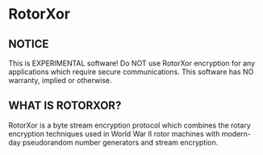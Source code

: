 RotorXor
========
  

NOTICE
------
  This is EXPERIMENTAL software!  Do NOT use RotorXor encryption for any
  applications which require secure communications.  This software has
  NO warranty, implied or otherwise.


WHAT IS ROTORXOR?
-----------------
  RotorXor is a byte stream encryption protocol which combines the
  rotary encryption techniques used in World War II rotor machines with
  modern-day pseudorandom number generators and stream encryption.
